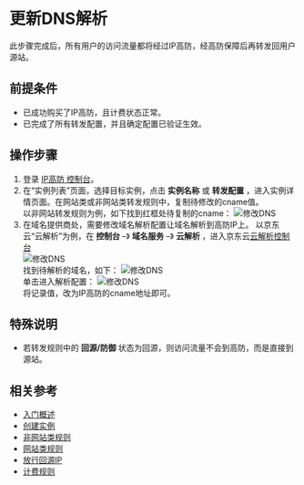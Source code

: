 # 更新DNS解析

此步骤完成后，所有用户的访问流量都将经过IP高防，经高防保障后再转发回用户源站。

## 前提条件
- 已成功购买了IP高防，且计费状态正常。<Br/>
- 已完成了所有转发配置，并且确定配置已验证生效。

## 操作步骤
1. 登录 [IP高防 控制台](https://ip-anti-console.jdcloud.com/instancelist)。
2. 在“实例列表”页面，选择目标实例，点击 **实例名称** 或 **转发配置** ，进入实例详情页面。在网站类或非网站类转发规则中，复制待修改的cname值。<Br/>
以非网站转发规则为例，如下找到红框处待复制的cname：
![修改DNS](https://github.com/jdcloudcom/cn/blob/edit/image/Advanced%20Anti-DDoS/update%20dns%2001.png)
3. 在域名提供商处，需要修改域名解析配置让域名解析到高防IP上。
以京东云“云解析”为例，在 **控制台** –》 **域名服务** –》 **云解析** ，进入京东云[云解析控制台](https://dns-console.jdcloud.com/list)<Br/>
![修改DNS](https://github.com/jdcloudcom/cn/blob/edit/image/Advanced%20Anti-DDoS/update%20dns%2002.png)<Br/>
找到待解析的域名，如下：
![修改DNS](https://github.com/jdcloudcom/cn/blob/edit/image/Advanced%20Anti-DDoS/update%20dns%2003.png)<Br/>
单击进入解析配置：
![修改DNS](https://github.com/jdcloudcom/cn/blob/edit/image/Advanced%20Anti-DDoS/update%20dns%2004.png)<Br/>
将记录值，改为IP高防的cname地址即可。


## 特殊说明
- 若转发规则中的 **回源/防御** 状态为回源，则访问流量不会到高防，而是直接到源站。


## 相关参考
- [入门概述](Overview.md)
- [创建实例](Create-Instance.md)
- [非网站类规则](Non-Web-Service-Forwarding-Rule.md)
- [网站类规则](Web-Service-Forwarding-Rule.md)
- [放行回源IP](Whitelist-local-IP-subnet.md)
- [计费规则](../Pricing/Billing-Rules.md)
